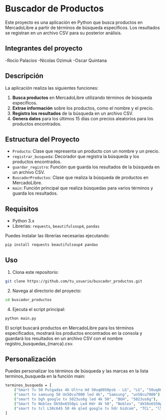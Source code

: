 # Buscador de Productos

Este proyecto es una aplicación en Python que busca productos en MercadoLibre a partir de términos de búsqueda específicos. Los resultados se registran en un archivo CSV para su posterior análisis.

## Integrantes del proyecto
-Rocío Palacios
-Nicolas Ozimuk
-Oscar Quintana 

## Descripción

La aplicación realiza las siguientes funciones:
1. **Busca productos** en MercadoLibre utilizando términos de búsqueda específicos.
2. **Extrae información** sobre los productos, como el nombre y el precio.
3. **Registra los resultados** de la búsqueda en un archivo CSV.
4. **Genera datos** para los últimos 15 días con precios aleatorios para los productos encontrados.

## Estructura del Proyecto

- `Producto`: Clase que representa un producto con un nombre y un precio.
- `registrar_busqueda`: Decorador que registra la búsqueda y los productos encontrados.
- `guardar_registro`: Función que guarda los resultados de la búsqueda en un archivo CSV.
- `BuscadorProductos`: Clase que realiza la búsqueda de productos en MercadoLibre.
- `main`: Función principal que realiza búsquedas para varios términos y guarda los resultados.

## Requisitos

- Python 3.x
- Librerías: `requests`, `beautifulsoup4`, `pandas`

Puedes instalar las librerías necesarias ejecutando:

```sh
pip install requests beautifulsoup4 pandas
```
## Uso

1. Clona este repositorio:
```sh
git clone https://github.com/tu_usuario/buscador_productos.git
```

2. Navega al directorio del proyecto:
```sh
cd buscador_productos
```

4. Ejecuta el script principal:
```sh
python main.py
```

El script buscará productos en MercadoLibre para los términos especificados, mostrará los productos encontrados en la consola y guardará los resultados en un archivo CSV con el nombre registro_busquedas_{marca}.csv.

## Personalización
Puedes personalizar los términos de búsqueda y las marcas en la lista terminos_busqueda en la función main:
```sh
terminos_busqueda = [
    ("Smart Tv 50 Pulgadas 4k Ultra Hd 50uq8050psb - LG", "LG", "50uq8050psb"),
    ("smart tv samsung 50 Un50cu7000 led 4k", "Samsung", "un50cu7000"),
    ("smart tv bgh google tv 5023us6g led 4k 50", "BGH", "5023us6g"),
    ("Smart Tv Noblex Dk50x6550pi Led Hdr 4k 50", "Noblex", "dk50x6550pi"),
    ("smart tv tcl L50c645 50 4k qled google tv hdr bidcom", "TCL", "l50c645")
]
```
